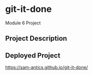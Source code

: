 # git-it-done
Module 6 Project
## Project Description

## Deployed Project
https://sam-antics.github.io/git-it-done/